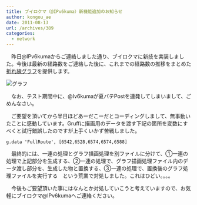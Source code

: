 ```yaml
---
title: ブイロクマ（@IPv6kuma）新機能追加のお知らせ
author: kongou_ae
date: 2011-08-13
url: /archives/389
categories:
  - network
---
```

　昨日@IPv6kumaからご連絡しました通り、ブイロクマに新技を実装しました。今後は最新の経路数をご連絡した後に、これまでの経路数の推移をまとめた<a href="http://aimless.jp/blog/images/IPv6AdvRoute.png" title="グラフ" target="_blank">折れ線グラフ</a>を提供します。

![グラフ][1]

　なお、テスト期間中に、@Iv6kumaが夏バテPostを連発してしまいまして、ごめんなさい。

　ご要望を頂いてから半日ほどあーだこーだとコーディングしまして、無事動いたことに感動しています。Gruffに描画用のデータを渡す下記の箇所を変数にすべくと試行錯誤したのですが上手くいかず苦戦しました。

<pre><code>g.data 'FullRoute', [6542,6528,6574,6574,6588]
</code></pre></p> 

　最終的には、一連の処理とグラフ描画処理を別ファイルに分けて、①一連の処理で上記部分を生成する、②一連の処理で、グラフ描画処理ファイル内のデータ渡し部分を、生成した物と置換する、③一連の処理で、置換後のグラフ処理ファイルを実行する　という荒業で対処しました。これはひどい。。。。

　今後もご要望頂いた事にはなんとか対処していこうと考えていますので、お気軽にブイロクマ@IPv6kumaへご連絡ください。

 [1]: http://aimless.jp/blog/images/IPv6AdvRoute.png
